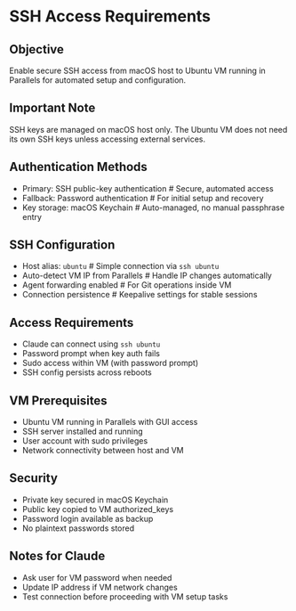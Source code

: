 # SSH Access Requirements

## Objective
Enable secure SSH access from macOS host to Ubuntu VM running in Parallels for automated setup and configuration.

## Important Note
SSH keys are managed on macOS host only. The Ubuntu VM does not need its own SSH keys unless accessing external services.

## Authentication Methods
- Primary: SSH public-key authentication # Secure, automated access
- Fallback: Password authentication # For initial setup and recovery
- Key storage: macOS Keychain # Auto-managed, no manual passphrase entry

## SSH Configuration
- Host alias: `ubuntu` # Simple connection via `ssh ubuntu`
- Auto-detect VM IP from Parallels # Handle IP changes automatically
- Agent forwarding enabled # For Git operations inside VM
- Connection persistence # Keepalive settings for stable sessions

## Access Requirements
- Claude can connect using `ssh ubuntu`
- Password prompt when key auth fails
- Sudo access within VM (with password prompt)
- SSH config persists across reboots

## VM Prerequisites
- Ubuntu VM running in Parallels with GUI access
- SSH server installed and running
- User account with sudo privileges
- Network connectivity between host and VM

## Security
- Private key secured in macOS Keychain
- Public key copied to VM authorized_keys
- Password login available as backup
- No plaintext passwords stored

## Notes for Claude
- Ask user for VM password when needed
- Update IP address if VM network changes
- Test connection before proceeding with VM setup tasks